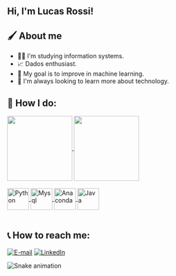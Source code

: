 ## Hi, I'm Lucas Rossi!

##  🖌 About me
- 👨‍💻 I'm studying information systems.
- 📈 Dados enthusiast.
- 🤖 My goal is to improve in machine learning.
- 🧠 I'm always looking to learn more about technology.

## 🎨 How I do:

<a href="https://github.com/rossilucaz/github-readme-stats">
  <img align="center" height ="150em" src="https://github-readme-stats.vercel.app/api/top-langs/?username=rossilucaz&count_private=true&layout=compact&theme=codeSTACKr" />
</a>
<a href="https://github.com/rossiedu/convoychat">
  <img align="center" height ="150em" src="https://github-readme-stats.vercel.app/api?username=rossilucaz&count_private=true&theme=codeSTACKr" />
</a>
<div style="display: inline_block"><br>
<a href="https://github.com/rossilucaz/github-readme-stats">
  <img align="center" alt="Python" height="50" width="50" src="https://cdn.jsdelivr.net/gh/devicons/devicon/icons/python/python-original.svg">
  <img align="center" alt="Mysql" height="50" width="50" src="https://cdn.jsdelivr.net/gh/devicons/devicon/icons/mysql/mysql-original.svg">
  <img align="center" alt="Anaconda" height="50" width="50" src="https://img.icons8.com/fluency/48/undefined/microsoft-excel-2019.png">
  <img align="center" alt="Java" height="50" width="50" src="https://cdn.jsdelivr.net/gh/devicons/devicon/icons/java/java-original.svg">
 
</a>
 
  
<div style="display: inline_block"><br>


  
  
 ## 📞 How to reach me:
<p align="left">
<a href="mailto:apds.lucasdallagnolr@gmail.com"><img alt="E-mail" src="https://img.shields.io/badge/Gmail-D14836?style=for-the-badge&logo=gmail&logoColor=white"></a>
<a href="https://www.linkedin.com/in/drossilucas/"><img alt="LinkedIn" src="https://img.shields.io/badge/LinkedIn-0077B5?style=for-the-badge&logo=linkedin&logoColor=white"></a>

  ![Snake animation](https://github.com/rossilucaz/rossilucaz/blob/output/github-contribution-grid-snake.svg)
